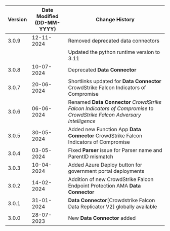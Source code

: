 | **Version** | **Date Modified (DD-MM-YYYY)** | **Change History**                                                             |
|-------------|--------------------------------|--------------------------------------------------------------------------------|
| 3.0.9       | 12-11-2024                     | Removed deprecated data connectors                                             |
|             |                                | Updated the python runtime version to 3.11                                                                               |
| 3.0.8 	  | 10-07-2024 					   | Deprecated **Data Connector** 										            |
| 3.0.7       | 20-06-2024                     | Shortlinks updated for **Data Connector** CrowdStrike Falcon Indicators of Compromise                   |
| 3.0.6       | 06-06-2024                     | Renamed **Data Connector** *CrowdStrike Falcon Indicators of Compromise* to *CrowdStrike Falcon Adversary Intelligence* |
| 3.0.5       | 30-05-2024                     | Added new Function App **Data Connector** CrowdStrike Falcon Indicators of Compromise                   |
| 3.0.4       | 03-05-2024                     | Fixed **Parser** issue for Parser name and ParentID mismatch                   |
| 3.0.3       | 10-04-2024                     | Added Azure Deploy button for government portal deployments                    |
| 3.0.2       | 14-02-2024                     | Addition of new CrowdStrike Falcon Endpoint Protection AMA **Data Connector**  |
| 3.0.1       | 31-01-2024                     | **Data Connector**[Crowdstrike Falcon Data Replicator V2] globally available   |
| 3.0.0       | 28-07-2023                     | New **Data Connector** added                                                   |
